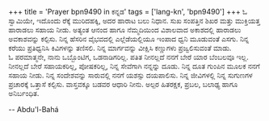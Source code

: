 +++
title = 'Prayer bpn9490 in ಕನ್ನಡ'
tags = ['lang-kn', 'bpn9490']
+++
ಓ ಸ್ವಾಮಿಯೇ, ಇದೊಂದು ರೆಕ್ಕೆ ಮುರಿದಹಕ್ಕಿ, ಅದರ ಹಾರಾಟ ಬಲು ನಿಧಾನ.  ಸುಖ ಸಂಪತ್ತಿನ ಶಿಖರ ಮತ್ತು ಮುಕ್ತಿಯತ್ತ ಹಾರಾಡಲು ಸಹಾಯ ನೀಡು.  ಅತ್ಯಂತ ಆನಂದ ಹಾಗೂ ನೆಮ್ಮದಿಯಿಂದ ವಿಶಾಲವಾದ ಅಕಾಶದಲ್ಲಿ ಹಾರಾಡಲು ಅವಕಾಶವನ್ನು ಕಲ್ಪಿಸು.  ನಿನ್ನ ಹೆಸರಿನ ವೈಭವದಲ್ಲಿ ಎಲ್ಲೆಡೆಯಲ್ಲಿಯೂ ಇಂಪಾದ ಧ್ವನಿ ಮೂಡುವಂತೆ ಎಸಗು.  ನಿನ್ನ ಕರೆಯು ಪ್ರತಿಧ್ವನಿಸಿ ಕಿವಿಗಳನ್ನು ತಣಿಸಲಿ.  ನಿನ್ನ ಮಾರ್ಗವನ್ನು ವೀಕ್ಷಿಸಿ ಕಣ್ಣುಗಳು ಪ್ರಜ್ವಲಿಸುವಂತೆ ಮಾಡು.  
ಓ ಪರಮಾತ್ಮನೇ, ನಾನು ಒಬ್ಬೊಂಟಿಗ, ಒಡನಾಡಿಗರಿಲ್ಲ. ಪತಿತ ನೀನಲ್ಲದೆ ನನಗೆ ಬೇರೆ ಯಾರ ಬೆಂಬಲವೂ ಇಲ್ಲ.  ನೀನಲ್ಲದೆ ಬೇರೆ ಸಹಾಯಕರಿಲ್ಲ, ಪೋಷಕರಿಲ್ಲ, ನಿನ್ನ ಸೇವೆಗಾಗಿ ನನ್ನನ್ನು ದೂಡು.  ನಿನ್ನ ದೂತ ಗುಂಪಿನ ಮೂಲಕ ನನಗೆ ಸಹಾಯ ನೀಡು.  ನಿನ್ನ ಸಂದೇಶವನ್ನು ಸಾರುವಲ್ಲಿ ನನಗೆ ಯಶಸ್ಸು ದಯಪಾಲಿಸು.  ನಿನ್ನ ಜೀವಿಗಳಲ್ಲಿ ನಿನ್ನ ಸುಗುಣಗಳ ಪ್ರಚಾರಕ್ಕೆ ಒತ್ತಾಸೆ ಕಲ್ಪಿಸು.  ವಾಸ್ತವಕ್ಕೂ ಬಡವರ ಆಧಾರಿ ನೀನು.  ಅಲ್ಪರ ಹಿತರಕ್ಷಕ, ಪ್ರಬಲ, ಬಲಾಢ್ಯ ಹಾಗೂ ಅನಿರ್ಬಂಧಿತ.

-- Abdu'l-Bahá
